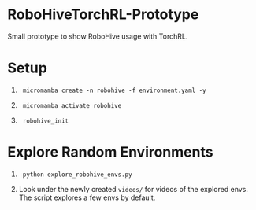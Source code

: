 # RoboHiveTorchRL-Prototype
Small prototype to show RoboHive usage with TorchRL.

# Setup
1. ```shell
    micromamba create -n robohive -f environment.yaml -y
   ```
2. ```shell
    micromamba activate robohive
    ```
3. ```shell
    robohive_init
   ```  

# Explore Random Environments
1. ```shell
    python explore_robohive_envs.py
    ```
2. Look under the newly created `videos/` for videos of the explored envs. The script explores a few envs by default. 
